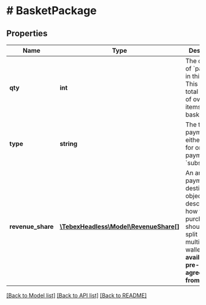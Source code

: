# # BasketPackage

## Properties

Name | Type | Description | Notes
------------ | ------------- | ------------- | -------------
**qty** | **int** | The quantity of &#x60;package&#x60; in this basket. This is not the total quantity of overall items in the basket. | [optional]
**type** | **string** | The type of payment, either &#x60;single&#x60; for one-time payments or &#x60;subscription&#x60;. | [optional]
**revenue_share** | [**\TebexHeadless\Model\RevenueShare[]**](RevenueShare.md) | An array of payment destination objects describing how the purchase should be split between multiple wallets. **Only available with pre-agreement from Tebex.** | [optional]

[[Back to Model list]](../../README.md#models) [[Back to API list]](../../README.md#endpoints) [[Back to README]](../../README.md)
